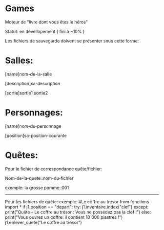 Games
=====

Moteur de "livre dont vous êtes le héros"

Statut: en dévellopement ( fini à ~10% )

Les fichiers de sauvegarde doivent se présenter sous cette forme:

Salles:
=======
[name]nom-de-la-salle

[description]sa-description

[sortie]sortie1 sortie2


Personnages:
============
[name]nom-du-personnage

[position]sa-position-courante


Quêtes:
=======
Pour le fichier de correspondance quête/fichier:

Nom-de-la-quete::nom-du-fichier

exemple:
la grosse pomme::001

------------------------------------------------------------------------------------------------------------------------

Pour les fichiers de quête:
exemple:
#Le coffre au trésor
from fonctions import *
if j1.position == "depart":
    try:
        j1.inventaire.index("clef")
    except:
        print("Quête - Le coffre au trésor : Vous ne possédez pas la clef !")
    else:
        print("Vous ouvrez un coffre: il contient 10 000 piastres !")
        j1.enlever_quete("Le coffre au trésor")
